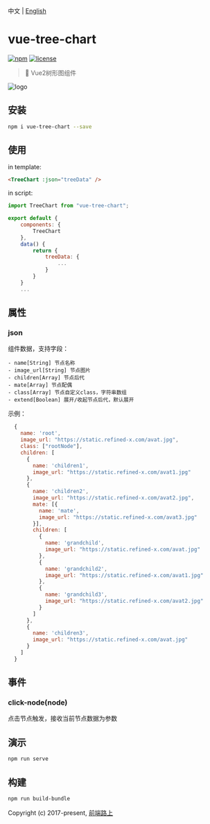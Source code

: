 中文 | [English](README.md)

# vue-tree-chart

[![npm](https://img.shields.io/npm/v/vue-tree-chart.svg)](https://www.npmjs.com/package/vue-tree-chart/)  [![license](https://img.shields.io/github/license/tower1229/Vue-Tree-Chart.svg)]()

> :deciduous_tree: Vue2树形图组件

![logo](https://refined-x.com/asset/vtc-logo.png)

## 安装

```bash
npm i vue-tree-chart --save
```

## 使用

in template: 

```html
<TreeChart :json="treeData" />
```

in script:

```js
import TreeChart from "vue-tree-chart";

export default {
	components: {
    	TreeChart
	},
	data() {
		return {
			treeData: {
				...
			}
		}
	}
	...
```

## 属性

### json

组件数据，支持字段：

```text
- name[String] 节点名称
- image_url[String] 节点图片
- children[Array] 节点后代
- mate[Array] 节点配偶
- class[Array] 节点自定义class，字符串数组
- extend[Boolean] 展开/收起节点后代，默认展开
```

示例：

```js
  {
    name: 'root',
    image_url: "https://static.refined-x.com/avat.jpg",
    class: ["rootNode"],
    children: [
      {
        name: 'children1',
        image_url: "https://static.refined-x.com/avat1.jpg"
      },
      {
        name: 'children2',
        image_url: "https://static.refined-x.com/avat2.jpg",
        mate: [{
          name: 'mate',
          image_url: "https://static.refined-x.com/avat3.jpg"
        }],
        children: [
          {
            name: 'grandchild',
            image_url: "https://static.refined-x.com/avat.jpg"
          },
          {
            name: 'grandchild2',
            image_url: "https://static.refined-x.com/avat1.jpg"
          },
          {
            name: 'grandchild3',
            image_url: "https://static.refined-x.com/avat2.jpg"
          }
        ]
      },
      {
        name: 'children3',
        image_url: "https://static.refined-x.com/avat.jpg"
      }
    ]
  }
```

## 事件

### click-node(node)

点击节点触发，接收当前节点数据为参数

## 演示

```bash
npm run serve
```

## 构建

``` bash
npm run build-bundle
```

Copyright (c) 2017-present, [前端路上](http://refined-x.com)
